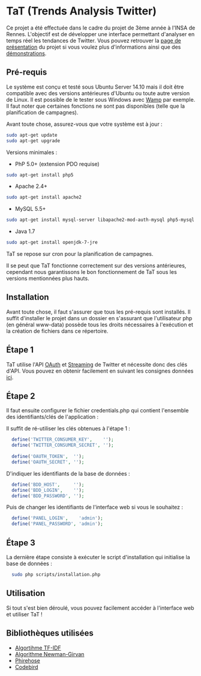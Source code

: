 TaT (Trends Analysis Twitter)
=========================

Ce projet a été effectuée dans le cadre du projet de 3ème année à l'INSA de Rennes.
L'objectif est de développer une interface permettant d'analyser en temps réel les tendances de Twitter.
Vous pouvez retrouver la [page de présentation](http://trends-analysis-twitter.tk/) du projet si vous voulez plus d'informations ainsi que des [démonstrations](http://trends-analysis-twitter.tk/panel/).

Pré-requis
----------

Le système est conçu et testé sous Ubuntu Server 14.10 mais il doit être compatible avec des versions antérieures d'Ubuntu ou toute autre version de Linux.
Il est possible de le tester sous Windows avec [Wamp](http://www.wampserver.com/) par exemple. Il faut noter que certaines fonctions ne sont pas disponibles (telle que la planification de campagnes).

Avant toute chose, assurez-vous que votre système est à jour :
```bash
sudo apt-get update
sudo apt-get upgrade
```


Versions minimales :

- PhP 5.0+ (extension PDO requise)
```bash
sudo apt-get install php5
```

- Apache 2.4+
```bash
sudo apt-get install apache2
```

- MySQL 5.5+
```bash
sudo apt-get install mysql-server libapache2-mod-auth-mysql php5-mysql
```

- Java 1.7
```bash
sudo apt-get install openjdk-7-jre
```

TaT se repose sur cron pour la planification de campagnes.

Il se peut que TaT fonctionne correctement sur des versions antérieures, cependant nous garantissons le bon fonctionnement de TaT sous les versions mentionnées plus hauts.

Installation
------------

Avant toute chose, il faut s'assurer que tous les pré-requis sont installés.
Il suffit d'installer le projet dans un dossier en s'assurant que l'utilisateur php (en général www-data) possède tous les droits nécessaires à l'exécution et la création de fichiers dans ce répertoire.

Étape 1
-------

TaT utilise l'API [OAuth](https://dev.twitter.com/oauth) et [Streaming](https://dev.twitter.com/streaming/overview) de Twitter et nécessite donc des clés d'API. Vous pouvez en obtenir facilement en suivant les consignes données [ici](https://themepacific.com/how-to-generate-api-key-consumer-token-access-key-for-twitter-oauth/994/).

Étape 2
-------

Il faut ensuite configurer le fichier credentials.php qui contient l'ensemble des identifiants/clés de l'application :

Il suffit de ré-utiliser les clés obtenues à l'étape 1 :
```php
  define('TWITTER_CONSUMER_KEY',    '');
  define('TWITTER_CONSUMER_SECRET', '');
	
  define('OAUTH_TOKEN',  '');
  define('OAUTH_SECRET', '');
```

D'indiquer les identifiants de la base de données :
```php
  define('BDD_HOST',     '');
  define('BDD_LOGIN',    '');
  define('BDD_PASSWORD', '');
```

Puis de changer les identifiants de l'interface web si vous le souhaitez :
```php
  define('PANEL_LOGIN',    'admin');
  define('PANEL_PASSWORD', 'admin');
```

Étape 3
-------

La dernière étape consiste à exécuter le script d'installation qui initialise la base de données :
```bash
  sudo php scripts/installation.php
```

Utilisation
-----------

Si tout s'est bien déroulé, vous pouvez facilement accéder à l'interface web et utiliser TaT !

Bibliothèques utilisées
-----------------------

- [Algortihme TF-IDF](https://github.com/valent141/trends-analysis-twitter-tfidf)
- [Algorithme Newman-Girvan](https://github.com/ElyKar/Trends-Analysis)
- [Phirehose](https://github.com/fennb/phirehose)
- [Codebird](https://github.com/jublonet/codebird-php)
